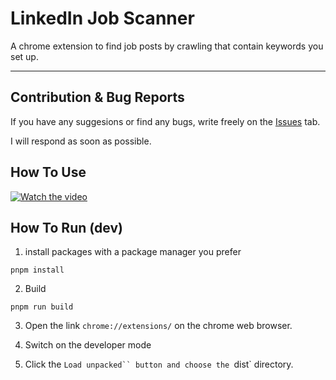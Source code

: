 # LinkedIn Job Scanner

A chrome extension to find job posts by crawling that contain keywords you set up.

---

## Contribution & Bug Reports

If you have any suggesions or find any bugs, write freely on the [Issues](https://github.com/hsk-kr/linkedin-job-scanner/issues) tab.

I will respond as soon as possible.

## How To Use

[![Watch the video](https://img.youtube.com/vi/SbgCQaQ6fzI/default.jpg)](https://www.youtube.com/watch?v=SbgCQaQ6fzI)

## How To Run (dev)

1. install packages with a package manager you prefer

```properties
pnpm install
```

2. Build

```properties
pnpm run build
```

3. Open the link `chrome://extensions/` on the chrome web browser.

4. Switch on the developer mode

5. Click the ` Load unpacked`` button and choose the  `dist` directory.
